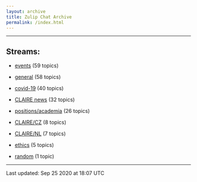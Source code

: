 ```yaml
---
layout: archive
title: Zulip Chat Archive
permalink: /index.html
---
```


---

## Streams:

* [events](stream/201207-events/index.html) (59 topics)

* [general](stream/201199-general/index.html) (58 topics)

* [covid-19](stream/226112-covid-19/index.html) (40 topics)

* [CLAIRE news](stream/201957-CLAIRE-news/index.html) (32 topics)

* [positions/academia](stream/203258-positions/academia/index.html) (26 topics)

* [CLAIRE/CZ](stream/203399-CLAIRE/CZ/index.html) (8 topics)

* [CLAIRE/NL](stream/203255-CLAIRE/NL/index.html) (7 topics)

* [ethics](stream/228366-ethics/index.html) (5 topics)

* [random](stream/202125-random/index.html) (1 topic)

<hr><p>Last updated: Sep 25 2020 at 18:07 UTC</p>
